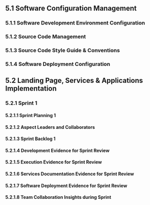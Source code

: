 ## 5.1 Software Configuration Management

### 5.1.1 Software Development Environment Configuration

### 5.1.2 Source Code Management

### 5.1.3 Source Code Style Guide & Conventions

### 5.1.4 Software Deployment Configuration


## 5.2 Landing Page, Services & Applications Implementation


### 5.2.1 Sprint 1

#### 5.2.1.1 Sprint Planning 1

#### 5.2.1.2 Aspect Leaders and Collaborators

#### 5.2.1.3 Sprint Backlog 1

#### 5.2.1.4 Development Evidence for Sprint Review

#### 5.2.1.5 Execution Evidence for Sprint Review

#### 5.2.1.6 Services Documentation Evidence for Sprint Review

#### 5.2.1.7 Software Deployment Evidence for Sprint Review

#### 5.2.1.8 Team Collaboration Insights during Sprint

